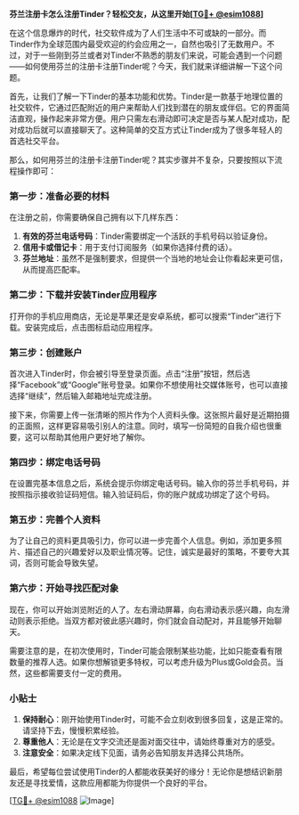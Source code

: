 **芬兰注册卡怎么注册Tinder？轻松交友，从这里开始[[TG💪+ @esim1088](https://t.me/s/esim1088)]**

在这个信息爆炸的时代，社交软件成为了人们生活中不可或缺的一部分。而Tinder作为全球范围内最受欢迎的约会应用之一，自然也吸引了无数用户。不过，对于一些刚到芬兰或者对Tinder不熟悉的朋友们来说，可能会遇到一个问题——如何使用芬兰的注册卡注册Tinder呢？今天，我们就来详细讲解一下这个问题。

首先，让我们了解一下Tinder的基本功能和优势。Tinder是一款基于地理位置的社交软件，它通过匹配附近的用户来帮助人们找到潜在的朋友或伴侣。它的界面简洁直观，操作起来非常方便。用户只需左右滑动即可决定是否与某人配对成功，配对成功后就可以直接聊天了。这种简单的交互方式让Tinder成为了很多年轻人的首选社交平台。

那么，如何用芬兰的注册卡注册Tinder呢？其实步骤并不复杂，只要按照以下流程操作即可：

### 第一步：准备必要的材料

在注册之前，你需要确保自己拥有以下几样东西：
1. **有效的芬兰电话号码**：Tinder需要绑定一个活跃的手机号码以验证身份。
2. **信用卡或借记卡**：用于支付订阅服务（如果你选择付费的话）。
3. **芬兰地址**：虽然不是强制要求，但提供一个当地的地址会让你看起来更可信，从而提高匹配率。

### 第二步：下载并安装Tinder应用程序

打开你的手机应用商店，无论是苹果还是安卓系统，都可以搜索“Tinder”进行下载。安装完成后，点击图标启动应用程序。

### 第三步：创建账户

首次进入Tinder时，你会被引导至登录页面。点击“注册”按钮，然后选择“Facebook”或“Google”账号登录。如果你不想使用社交媒体账号，也可以直接选择“继续”，然后输入邮箱地址完成注册。

接下来，你需要上传一张清晰的照片作为个人资料头像。这张照片最好是近期拍摄的正面照，这样更容易吸引别人的注意。同时，填写一份简短的自我介绍也很重要，这可以帮助其他用户更好地了解你。

### 第四步：绑定电话号码

在设置完基本信息之后，系统会提示你绑定电话号码。输入你的芬兰手机号码，并按照指示接收验证码短信。输入验证码后，你的账户就成功绑定了这个号码。

### 第五步：完善个人资料

为了让自己的资料更具吸引力，你可以进一步完善个人信息。例如，添加更多照片、描述自己的兴趣爱好以及职业情况等。记住，诚实是最好的策略，不要夸大其词，否则可能会导致失望。

### 第六步：开始寻找匹配对象

现在，你可以开始浏览附近的人了。左右滑动屏幕，向右滑动表示感兴趣，向左滑动则表示拒绝。当双方都对彼此感兴趣时，你们就会自动配对，并且能够开始聊天。

需要注意的是，在初次使用时，Tinder可能会限制某些功能，比如只能查看有限数量的推荐人选。如果你想解锁更多特权，可以考虑升级为Plus或Gold会员。当然，这些都需要支付一定的费用。

### 小贴士

1. **保持耐心**：刚开始使用Tinder时，可能不会立刻收到很多回复，这是正常的。请坚持下去，慢慢积累经验。
2. **尊重他人**：无论是在文字交流还是面对面交往中，请始终尊重对方的感受。
3. **注意安全**：如果决定线下见面，请务必告知朋友并选择公共场所。

最后，希望每位尝试使用Tinder的人都能收获美好的缘分！无论你是想结识新朋友还是寻找爱情，这款应用都能为你提供一个良好的平台。

[[TG💪+ @esim1088](https://t.me/s/esim1088) ![Image](https://i.postimg.cc/4NQfJmqS/Snipaste-2025-05-13-00-14-12.png)]